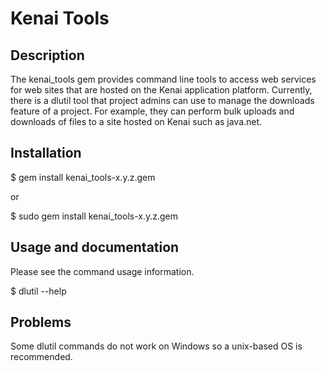 # Kenai Tools

## Description

The kenai_tools gem provides command line tools to access web services for
web sites that are hosted on the Kenai application platform. Currently,
there is a dlutil tool that project admins can use to manage the downloads
feature of a project. For example, they can perform bulk uploads and
downloads of files to a site hosted on Kenai such as java.net.

## Installation

$ gem install kenai_tools-x.y.z.gem

or

$ sudo gem install kenai_tools-x.y.z.gem

## Usage and documentation

Please see the command usage information.

$ dlutil --help

## Problems

Some dlutil commands do not work on Windows so a unix-based OS is
recommended.
